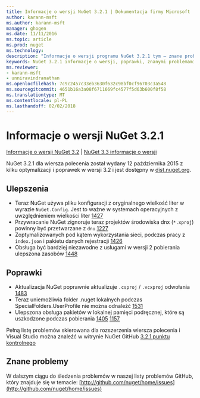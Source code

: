 ```yaml
---
title: Informacje o wersji NuGet 3.2.1 | Dokumentacja firmy Microsoft
author: karann-msft
ms.author: karann-msft
manager: ghogen
ms.date: 11/11/2016
ms.topic: article
ms.prod: nuget
ms.technology: 
description: "Informacje o wersji programu NuGet 3.2.1 tym — znane problemy, poprawki, dodatkowe funkcje i dcr."
keywords: NuGet 3.2.1 informacje o wersji, poprawki, znanymi problemami, nowe funkcje, dcr
ms.reviewer:
- karann-msft
- unniravindranathan
ms.openlocfilehash: 7c9c2457c33eb3630f632c98bf0cf96703c3a548
ms.sourcegitcommit: 4651b16a3a08f6711669fc4577f5d63b600f8f58
ms.translationtype: MT
ms.contentlocale: pl-PL
ms.lasthandoff: 02/02/2018
---
```

# <a name="nuget-321-release-notes"></a>Informacje o wersji NuGet 3.2.1

[Informacje o wersji NuGet 3.2](../release-notes/nuget-3.2.md) | [NuGet 3.3 informacje o wersji](../release-notes/nuget-3.3.md)

NuGet 3.2.1 dla wiersza polecenia został wydany 12 października 2015 z kilku optymalizacji i poprawek w wersji 3.2 i jest dostępny w [dist.nuget.org](http://dist.nuget.org/index.html).

## <a name="improvements"></a>Ulepszenia

* Teraz NuGet używa pliku konfiguracji z oryginalnego wielkość liter w wyrazie `NuGet.Config`.  Jest to ważne w systemach operacyjnych z uwzględnieniem wielkości liter [1427](https://github.com/NuGet/Home/issues/1427)
* Przywracanie NuGet zignoruje teraz projektów środowiska dnx (`*.xproj`) powinny być przetwarzane z `dnu` [1227](https://github.com/NuGet/Home/issues/1227)
* Zoptymalizowanych pod kątem wykorzystania sieci, podczas pracy z `index.json` i pakietu danych rejestracji [1426](https://github.com/NuGet/Home/issues/1426)
* Obsługa być bardziej niezawodne z usługami w wersji 2 pobierania ulepszona zasobów [1448](https://github.com/NuGet/Home/issues/1448)

## <a name="fixes"></a>Poprawki

* Aktualizacja NuGet poprawnie aktualizuje `.csproj` / `.vcxproj` odwołania [1483](https://github.com/NuGet/Home/issues/1483)
* Teraz uniemożliwia folder .nuget lokalnych podczas SpecialFolders.UserProfile nie można odnaleźć [1531](https://github.com/NuGet/Home/issues/1531)
* Ulepszona obsługa pakietów w lokalnej pamięci podręcznej, które są uszkodzone podczas pobierania [1405](https://github.com/NuGet/Home/issues/1405) [1157](https://github.com/NuGet/Home/issues/1157)

Pełną listę problemów skierowana dla rozszerzenia wiersza polecenia i Visual Studio można znaleźć w witrynie NuGet GitHub [3.2.1 punktu kontrolnego](https://github.com/NuGet/Home/issues?q=milestone%3A3.2.1+is%3Aclosed)

## <a name="known-issues"></a>Znane problemy

W dalszym ciągu do śledzenia problemów w naszej listy problemów GitHub, który znajduje się w temacie: [http://github.com/nuget/home/issues](http://github.com/nuget/home/issues)